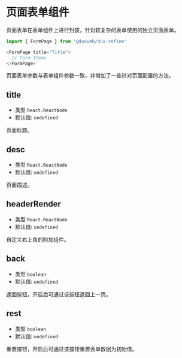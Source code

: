 # 页面表单组件

页面表单在表单组件上进行封装，针对较复杂的表单使用的独立页面表单。

```js
import { FormPage } from '@duxweb/dux-refine'

<FormPage title="Title">
  // Form Items
</FormPage>
```

页面表单参数与表单组件参数一致，并增加了一些针对页面配置的方法。

## title

- 类型 `React.ReactNode`
- 默认值: `undefined`

页面标题。


## desc

- 类型 `React.ReactNode`
- 默认值: `undefined`

页面描述。


## headerRender

- 类型 `React.ReactNode`
- 默认值: `undefined`

自定义右上角的附加组件。

## back

- 类型 `boolean`
- 默认值: `undefined`

返回按钮，开启后可通过该按钮返回上一页。

## rest

- 类型 `boolean`
- 默认值: `undefined`

重置按钮，开启后可通过该按钮重置表单数据为初始值。